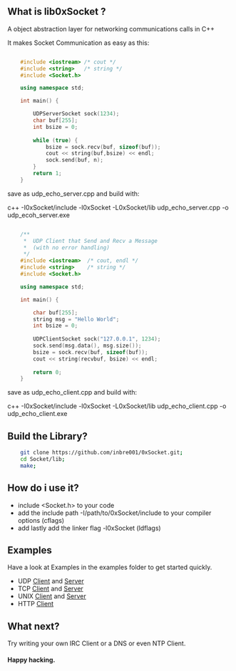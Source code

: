 
## What is lib0xSocket ?
A object abstraction layer for networking communications calls in C++

It makes Socket Communication as easy as this:

```C++

	#include <iostream> /* cout */
	#include <string>   /* string */
	#include <Socket.h>

	using namespace std;

	int main() {

		UDPServerSocket sock(1234);
		char buf[255];
		int bsize = 0;
		
		while (true) {
			bsize = sock.recv(buf, sizeof(buf));
			cout << string(buf,bsize) << endl;
			sock.send(buf, n);
		}
		return 1;
	}
```
save as udp\_echo\_server.cpp and build with:

c++ -I0xSocket/include -l0xSocket -L0xSocket/lib udp\_echo\_server.cpp -o udp\_ecoh\_server.exe


```C++

	/**
	 *  UDP Client that Send and Recv a Message
	 *  (with no error handling)
	 */
	#include <iostream>  /* cout, endl */
	#include <string>    /* string */
	#include <Socket.h>  

	using namespace std;

	int main() {

		char buf[255];
		string msg = "Hello World";
		int bsize = 0;
		
		UDPClientSocket sock("127.0.0.1", 1234);
		sock.send(msg.data(), msg.size());		
		bsize = sock.recv(buf, sizeof(buf));
		cout << string(recvbuf, bsize) << endl;
		
		return 0;
	}
```
save as udp\_echo\_client.cpp and build with:

c++ -I0xSocket/include -l0xSocket -L0xSocket/lib udp\_echo\_client.cpp -o udp\_echo\_client.exe



## Build the Library?

```Bash
    git clone https://github.com/inbre001/0xSocket.git;
    cd Socket/lib;
    make;
```

## How do i use it? 

* include \<Socket.h\> to your code
* add the include path -I/path/to/0xSocket/include to your compiler options (cflags)
* add lastly add the linker flag -l0xSocket (ldflags)

## Examples
Have a look at Examples in the examples folder to get started quickly.

*  UDP [Client](examples/udp_client.cpp) and [Server](examples/udp_server.cpp)  
*  TCP [Client](examples/tcp_client.cpp) and [Server](examples/tcp_server.cpp)   
* UNIX [Client](examples/unix_client.cpp) and [Server](examples/unix_server.cpp) 
* HTTP [Client](examples/http_client.cpp) 

## What next?
Try writing your own IRC Client or a DNS or even NTP Client.

#### Happy hacking.

